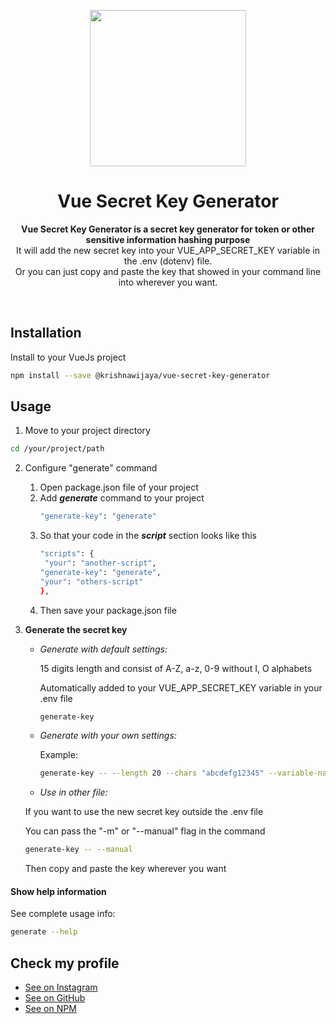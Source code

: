 <p align="center">
  <img width="250" src="https://upload.wikimedia.org/wikipedia/commons/thumb/9/95/Vue.js_Logo_2.svg/1200px-Vue.js_Logo_2.svg.png">
</p>
<h1 align="center"> Vue Secret Key Generator </h1>
<p align="center">
  <b>Vue Secret Key Generator is a secret key generator for token or other sensitive information hashing purpose</b>
  <br>
  It will add the new secret key into your VUE_APP_SECRET_KEY variable in the .env (dotenv) file.
  <br>
  Or you can just copy and paste the key that showed in your command line into wherever you want.
</p>

<br>

## Installation

Install to your VueJs project

```bash
npm install --save @krishnawijaya/vue-secret-key-generator
```

## Usage

1. Move to your project directory

```bash
cd /your/project/path
```

2. Configure "generate" command

   1. Open package.json file of your project
   2. Add **_generate_** command to your project
      ```bash
      "generate-key": "generate"
      ```
   3. So that your code in the **_script_** section looks like this
      ```bash
      "scripts": {
       "your": "another-script",
      "generate-key": "generate",
      "your": "others-script"
      },
      ```
   4. Then save your package.json file

3. **Generate the secret key**

   - *Generate with default settings:*

     15 digits length and consist of A-Z, a-z, 0-9 without I, O alphabets

     Automatically added to your VUE_APP_SECRET_KEY variable in your .env file

     ```bash
     generate-key
     ```

   - *Generate with your own settings:*

     Example:

     ```bash
     generate-key -- --length 20 --chars "abcdefg12345" --variable-name "YOUR_CUSTOM_VARIABLE_NAME"
     ```

   - *Use in other file:*

   If you want to use the new secret key outside the .env file

   You can pass the "-m" or "--manual" flag in the command

   ```bash
   generate-key -- --manual
   ```

   Then copy and paste the key wherever you want

#### Show help information

See complete usage info:

```bash
generate --help
```

## Check my profile

- [See on Instagram](https://instagram.com/krishnawijayaaa)
- [See on GitHub](https://github.com/krishnawijaya)
- [See on NPM](https://www.npmjs.com/~krishnawijaya)

